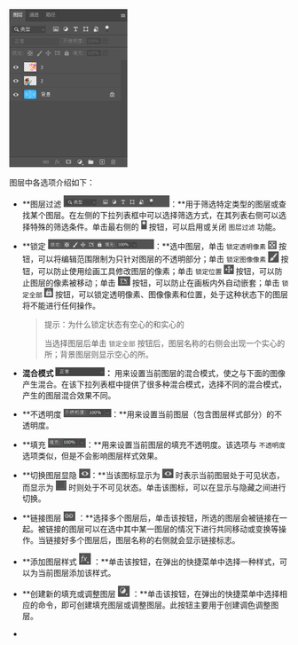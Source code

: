 <img src="./images/02.png" alt="02" style="zoom:50%;" />

图层中各选项介绍如下：

+ **图层过滤 <img src="./images/01.png" style="zoom:45%;" />：**用于筛选特定类型的图层或查找某个图层。在左侧的下拉列表框中可以选择筛选方式，在其列表右侧可以选择特殊的筛选条件。单击最右侧的 <img src="./images/03.png" style="zoom:50%;" /> 按钮，可以启用或关闭 `图层过滤` 功能。

+ **锁定 <img src="./images/04.png" style="zoom:45%;" />：**选中图层，单击 `锁定透明像素` <img src="./images/05.png" style="zoom:67%;" /> 按钮，可以将编辑范围限制为只针对图层的不透明部分；单击 `锁定图像像素` <img src="./images/06.png" style="zoom:67%;" /> 按钮，可以防止使用绘画工具修改图层的像素；单击 `锁定位置` <img src="./images/07.png" style="zoom:67%;" /> 按钮，可以防止图层的像素被移动；单击 <img src="./images/08.png" style="zoom: 67%;" /> 按钮，可以防止在画板内外自动嵌套；单击 `锁定全部` <img src="./images/09.png" style="zoom:67%;" /> 按钮，可以锁定透明像素、图像像素和位置，处于这种状态下的图层将不能进行任何操作。

  > 提示：为什么锁定状态有空心的和实心的
  >
  > 当选择图层后单击 `锁定全部` 按钮后，图层名称的右侧会出现一个实心的所；背景图层则显示空心的所。

+ **混合模式 <img src="./images/10.png" style="zoom:50%;" />：** 用来设置当前图层的混合模式，使之与下面的图像产生混合。在该下拉列表框中提供了很多种混合模式，选择不同的混合模式，产生的图层混合效果不同。

+ **不透明度 <img src="./images/11.png" style="zoom:50%;" />：**用来设置当前图层（包含图层样式部分）的不透明度。

+ **填充 <img src="./images/12.png" style="zoom:50%;" />：**用来设置当前图层的填充不透明度。该选项与 `不透明度` 选项类似，但是不会影响图层样式效果。

+ **切换图层显隐 <img src="./images/13.png" style="zoom: 67%;" />：**当该图标显示为 <img src="./images/13.png" style="zoom: 67%;" /> 时表示当前图层处于可见状态，而显示为 <img src="./images/14.png" style="zoom: 67%;" /> 时则处于不可见状态。单击该图标，可以在显示与隐藏之间进行切换。

+ **链接图层 <img src="./images/15.png" style="zoom:67%;" /> ：**选择多个图层后，单击该按钮，所选的图层会被链接在一起。被链接的图层可以在选中其中某一图层的情况下进行共同移动或变换等操作。当链接好多个图层后，图层名称的右侧就会显示链接标志。

+ **添加图层样式 <img src="./images/16.png" style="zoom:67%;" /> ：**单击该按钮，在弹出的快捷菜单中选择一种样式，可以为当前图层添加该样式。

+ **创建新的填充或调整图层 <img src="./images/17.png" style="zoom:67%;" /> ：**单击该按钮，在弹出的快捷菜单中选择相应的命令，即可创建填充图层或调整图层。此按钮主要用于创建调色调整图层。

+ 

  